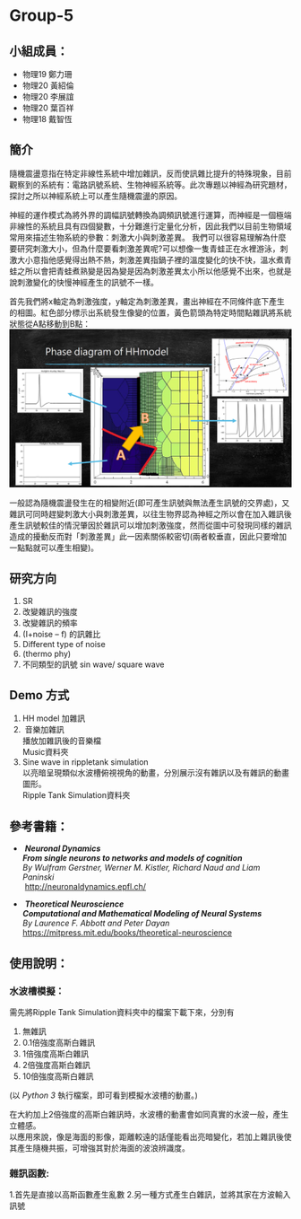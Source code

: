 # Group-5
## **小組成員：**
* 物理19 鄭力珊<br />
* 物理20 黃紹倫<br />
* 物理20 李展誼<br />
* 物理20 葉百祥<br />
* 物理18 戴智恆<br />

## **簡介**
隨機震盪意指在特定非線性系統中增加雜訊，反而使訊雜比提升的特殊現象，目前觀察到的系統有：電路訊號系統、生物神經系統等。此次專題以神經為研究題材，探討之所以神經系統上可以產生隨機震盪的原因。

神經的運作模式為將外界的調幅訊號轉換為調頻訊號進行運算，而神經是一個極端非線性的系統且具有四個變數，十分難進行定量化分析，因此我們以目前生物領域常用來描述生物系統的參數：刺激大小與刺激差異。
我們可以很容易理解為什麼要研究刺激大小，但為什麼要看刺激差異呢?可以想像一隻青蛙正在水裡游泳，刺激大小意指他感覺得出熱不熱，刺激差異指鍋子裡的溫度變化的快不快，溫水煮青蛙之所以會把青蛙煮熟變是因為變是因為刺激差異太小所以他感覺不出來，也就是說刺激變化的快慢神經產生的訊號不一樣。

首先我們將x軸定為刺激強度，y軸定為刺激差異，畫出神經在不同條件底下產生的相圖。紅色部分標示出系統發生像變的位置，黃色箭頭為特定時間點雜訊將系統狀態從A點移動到B點：
![image](https://github.com/ShihPingLai/Group-5/blob/master/introduction.png)

一般認為隨機震盪發生在的相變附近(即可產生訊號與無法產生訊號的交界處)，又雜訊可同時趕變刺激大小與刺激差異，以往生物界認為神經之所以會在加入雜訊後產生訊號較佳的情況肇因於雜訊可以增加刺激強度，然而從圖中可發現同樣的雜訊造成的擾動反而對「刺激差異」此一因素關係較密切(兩者較垂直，因此只要增加一點點就可以產生相變)。

## **研究方向**
1.	SR
2.	改變雜訊的強度
3.	改變雜訊的頻率
4.	(I+noise – f) 的訊雜比
5.	Different type of noise
6.	(thermo phy)
7.	不同類型的訊號 sin wave/ square wave

## **Demo 方式**
1.  HH model 加雜訊
2.  音樂加雜訊<br />
  播放加雜訊後的音樂檔<br />
  Music資料夾
3.  Sine wave in rippletank simulation <br />
  以亮暗呈現類似水波槽俯視視角的動畫，分別展示沒有雜訊以及有雜訊的動畫圖形。<br />
  Ripple Tank Simulation資料夾

## 參考書籍：
*  ***Neuronal Dynamics***<br />
 ***From single neurons to networks and models of cognition***<br />
 *By Wulfram Gerstner, Werner M. Kistler, Richard Naud and Liam Paninski*<br />
  <http://neuronaldynamics.epfl.ch/>
  
*  ***Theoretical Neuroscience***<br />
 ***Computational and Mathematical Modeling of Neural Systems***<br />
 *By Laurence F. Abbott and Peter Dayan*<br />
  <https://mitpress.mit.edu/books/theoretical-neuroscience>
  
## **使用說明：**
### 水波槽模擬：<br />
需先將Ripple Tank Simulation資料夾中的檔案下載下來，分別有
1.  無雜訊
2.  0.1倍強度高斯白雜訊
3.  1倍強度高斯白雜訊
4.  2倍強度高斯白雜訊
5.  10倍強度高斯白雜訊<br />

(以 *Python 3* 執行檔案，即可看到模擬水波槽的動畫。)<br />

在大約加上2倍強度的高斯白雜訊時，水波槽的動畫會如同真實的水波一般，產生立體感。<br />
以應用來說，像是海面的影像，距離較遠的話僅能看出亮暗變化，若加上雜訊後使其產生隨機共振，可增強其對於海面的波浪辨識度。

### 雜訊函數: <br />
1.首先是直接以高斯函數產生亂數
2.另一種方式產生白雜訊，並將其家在方波輸入訊號

